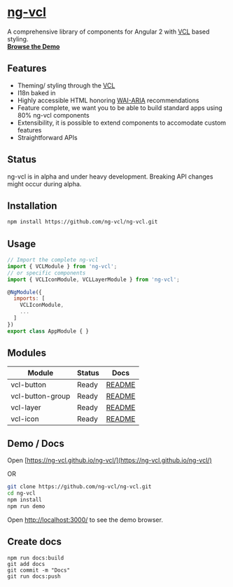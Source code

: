 # [ng-vcl](https://github.com/ng-vcl/ng-vcl)

A comprehensive library of components for Angular 2 with [VCL](http://vcl.github.io/) based styling.<br>
**[Browse the Demo](https://github.com/ng-vcl/ng-vcl)**

## Features

- Theming/ styling through the [VCL](http://vcl.github.io/)
- I18n baked in
- Highly accessible HTML honoring [WAI-ARIA](https://www.w3.org/WAI/intro/aria) recommendations
- Feature complete, we want you to be able to build standard apps using 80% ng-vcl components
- Extensibility, it is possible to extend components to accomodate custom features
- Straightforward APIs

## Status

ng-vcl is in alpha and under heavy development.
Breaking API changes might occur during alpha.

## Installation

```sh
npm install https://github.com/ng-vcl/ng-vcl.git
```

## Usage

```js
// Import the complete ng-vcl
import { VCLModule } from 'ng-vcl';
// or specific components
import { VCLIconModule, VCLLayerModule } from 'ng-vcl';

@NgModule({
  imports: [
    VCLIconModule,
    ...
  ]
})
export class AppModule { }
```


## Modules

| Module           | Status                                       | Docs         |
|------------------|----------------------------------------------|--------------|
| vcl-button       |                                        Ready |  [README][1] |
| vcl-button-group |                                        Ready |  [README][2] |
| vcl-layer        |                                        Ready |  [README][3] |
| vcl-icon         |                                        Ready |  [README][4] |

 [1]: https://github.com/ng-vcl/ng-vcl/blob/master/src/components/button/README.md
 [2]: https://github.com/ng-vcl/ng-vcl/blob/master/src/components/button-group/README.md
 [3]: https://github.com/ng-vcl/ng-vcl/blob/master/src/components/layer/README.md
 [4]: https://github.com/ng-vcl/ng-vcl/blob/master/src/components/icon/README.md


## Demo / Docs

Open [https://ng-vcl.github.io/ng-vcl/](https://ng-vcl.github.io/ng-vcl/)

OR

```sh
git clone https://github.com/ng-vcl/ng-vcl.git
cd ng-vcl
npm install
npm run demo
```
Open [http://localhost:3000/](http://localhost:3000/) to see the demo browser.

## Create docs

```
npm run docs:build
git add docs
git commit -m "Docs"
git run docs:push
```
